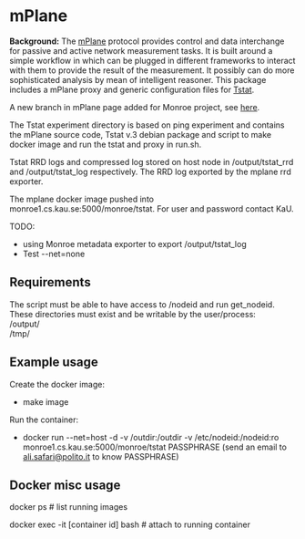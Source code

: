 
# mPlane 
**Background:**
The [mPlane](http://www.ict-mplane.eu/) protocol provides control and data interchange for passive and active network measurement tasks. 
It is built around a simple workflow in which can be plugged in different frameworks to interact with them to provide the result of the measurement. It possibly can do more sophisticated analysis by mean of intelligent reasoner.
This package includes a mPlane proxy and generic configuration files for [Tstat](http://www.tstat.polito.it/).

A new branch in mPlane page added for Monroe project, see [here](https://github.com/fp7mplane/protocol-ri/tree/monroe).

The Tstat experiment directory is based on ping experiment and contains the mPlane source code, Tstat v.3 debian package and script to make docker image and run the tstat and proxy in run.sh. 

Tstat RRD logs and compressed log stored on host node in /output/tstat_rrd and /output/tstat_log respectively.
The RRD log exported by the mplane rrd exporter. 

The mplane docker image pushed into monroe1.cs.kau.se:5000/monroe/tstat. For user and password contact KaU.

TODO: 
* using Monroe metadata exporter to export /output/tstat_log
* Test --net=none


## Requirements
The script must be able to have access to /nodeid and run get_nodeid. 
These directories must exist and be writable by the user/process:    
/output/    
/tmp/    

## Example usage
Create the docker image:
* make image
 
Run the container:
* docker run --net=host -d -v /outdir:/outdir -v /etc/nodeid:/nodeid:ro monroe1.cs.kau.se:5000/monroe/tstat PASSPHRASE
(send an email to ali.safari@polito.it to know PASSPHRASE)

## Docker misc usage

docker ps  # list running images

docker exec -it [container id] bash   # attach to running container

